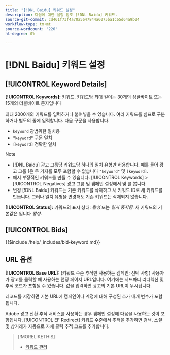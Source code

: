 ```yaml
---
title: "[!DNL Baidu] 키워드 설정"
description: 다음에 대한 설정 참조 [!DNL Baidu] 키워드.
source-git-commit: cd461f73f4a70a5647844a6075ba1c65d64a9b04
workflow-type: tm+mt
source-wordcount: '226'
ht-degree: 0%

---
```


# [!DNL Baidu] 키워드 설정

## [!UICONTROL Keyword Details]

**[!UICONTROL Keywords]:** 키워드. 키워드당 최대 길이는 30개의 싱글바이트 또는 15개의 더블바이트 문자입니다

최대 2000개의 키워드를 입력하거나 붙여넣을 수 있습니다. 여러 키워드를 쉼표로 구분하거나 별도의 줄에 입력합니다. 다음 구문을 사용합니다.

* `keyword` 광범위한 일치용
* `"keyword"` 구문 일치
* `[keyword]` 정확한 일치

>[!NOTE]
>
>* [!DNL Baidu] 광고 그룹당 키워드당 하나의 일치 유형만 허용합니다. 예를 들어 광고 그룹 1은 두 가지를 모두 포함할 수 없습니다 `"keyword"` 및 `[keyword]`.
>* 에서 부정적인 키워드를 만들 수 있습니다. [!UICONTROL Keywords] > [!UICONTROL Negatives] 광고 그룹 및 캠페인 설정에서 및 를 봅니다.
>* 변경 [!DNL Baidu] 키워드는 기존 키워드를 삭제하고 새 키워드 ID로 새 키워드를 만듭니다. 그러나 일치 유형을 변경해도 기존 키워드는 삭제되지 않습니다.


**[!UICONTROL Status]:** 키워드의 표시 상태: *활성* 또는 *일시 중지됨*. 새 키워드의 기본값은 입니다 *활성*.

## [!UICONTROL Bids]

<!-- **[!UICONTROL Bid]:** -->

{{$include /help/_includes/bid-keyword.md}}

## URL 옵션

**[!UICONTROL Base URL]:** (키워드 수준 추적만 사용하는 캠페인; 선택 사항) 사용자가 광고를 클릭할 때 사용하는 랜딩 페이지 URL입니다. 여기에는 서드파티 리디렉션 및 추적 코드가 포함될 수 있습니다. 값을 입력하면 광고의 기본 URL이 무시됩니다.

레코드를 저장하면 기본 URL에 캠페인이나 계정에 대해 구성된 추가 매개 변수가 포함됩니다.

Adobe 광고 전환 추적 서비스를 사용하는 경우 캠페인 설정에 다음을 사용하는 것이 포함됩니다. [!UICONTROL EF Redirect] 키워드 수준에서 추적을 추가하면 검색, 소셜 및 상거래가 자동으로 자체 클릭 추적 코드를 추가합니다.

>[!MORELIKETHIS]
>
>* [키워드 관리](/help/search-social-commerce/campaign-management/campaigns/keyword-manage.md)

